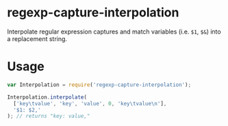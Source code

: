 # regexp-capture-interpolation

Interpolate regular expression captures and match variables (i.e. `$1`, `$&`) into a replacement string.

# Usage

```js
var Interpolation = require('regexp-capture-interpolation');

Interpolation.interpolate(
  ['key\tvalue', 'key', 'value', 0, 'key\tvalue\n'],
  '$1: $2,'
); // returns "key: value,"
```

